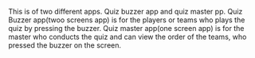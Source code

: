 This is of two different apps. Quiz buzzer app and quiz master pp.
Quiz Buzzer app(twoo screens app) is for the players or teams who plays the quiz by pressing the buzzer.
Quiz master app(one screen app) is for the master who conducts the quiz and can view the order of the teams, who pressed the buzzer on the screen.
